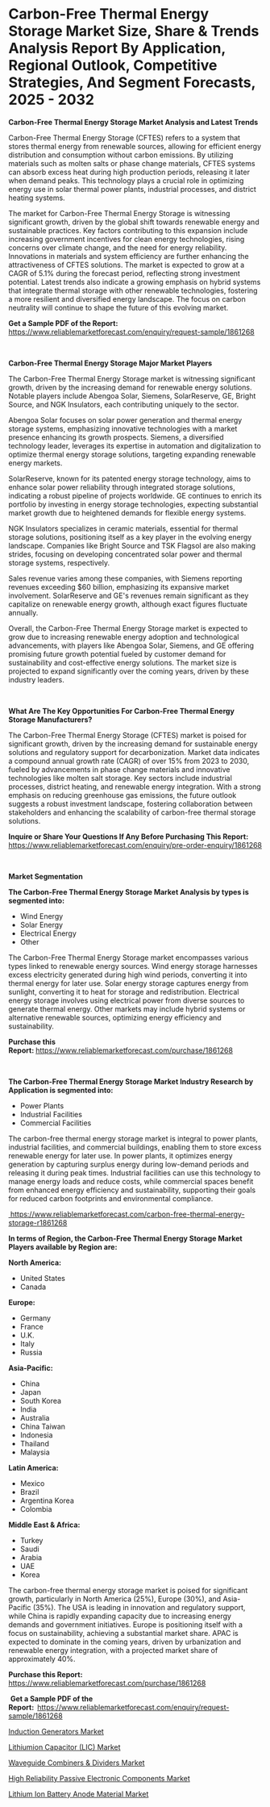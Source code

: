 <p><h1>Carbon-Free Thermal Energy Storage Market Size, Share & Trends Analysis Report By Application, Regional Outlook, Competitive Strategies, And Segment Forecasts, 2025 - 2032</h1></p><p><strong>Carbon-Free Thermal Energy Storage Market Analysis and Latest Trends</strong></p>
<p><p>Carbon-Free Thermal Energy Storage (CFTES) refers to a system that stores thermal energy from renewable sources, allowing for efficient energy distribution and consumption without carbon emissions. By utilizing materials such as molten salts or phase change materials, CFTES systems can absorb excess heat during high production periods, releasing it later when demand peaks. This technology plays a crucial role in optimizing energy use in solar thermal power plants, industrial processes, and district heating systems.</p><p>The market for Carbon-Free Thermal Energy Storage is witnessing significant growth, driven by the global shift towards renewable energy and sustainable practices. Key factors contributing to this expansion include increasing government incentives for clean energy technologies, rising concerns over climate change, and the need for energy reliability. Innovations in materials and system efficiency are further enhancing the attractiveness of CFTES solutions. The market is expected to grow at a CAGR of 5.1% during the forecast period, reflecting strong investment potential. Latest trends also indicate a growing emphasis on hybrid systems that integrate thermal storage with other renewable technologies, fostering a more resilient and diversified energy landscape. The focus on carbon neutrality will continue to shape the future of this evolving market.</p></p>
<p><strong>Get a Sample PDF of the Report:&nbsp;</strong> <a href="https://www.reliablemarketforecast.com/enquiry/request-sample/1861268?utm_campaign=1134&utm_medium=2&utm_source=Github&utm_content=ia&utm_term=05032025&utm_id=carbon-free-thermal-energy-storage">https://www.reliablemarketforecast.com/enquiry/request-sample/1861268</a></p>
<p>&nbsp;</p>
<p><strong>Carbon-Free Thermal Energy Storage Major Market Players</strong></p>
<p><p>The Carbon-Free Thermal Energy Storage market is witnessing significant growth, driven by the increasing demand for renewable energy solutions. Notable players include Abengoa Solar, Siemens, SolarReserve, GE, Bright Source, and NGK Insulators, each contributing uniquely to the sector.</p><p>Abengoa Solar focuses on solar power generation and thermal energy storage systems, emphasizing innovative technologies with a market presence enhancing its growth prospects. Siemens, a diversified technology leader, leverages its expertise in automation and digitalization to optimize thermal energy storage solutions, targeting expanding renewable energy markets.</p><p>SolarReserve, known for its patented energy storage technology, aims to enhance solar power reliability through integrated storage solutions, indicating a robust pipeline of projects worldwide. GE continues to enrich its portfolio by investing in energy storage technologies, expecting substantial market growth due to heightened demands for flexible energy systems.</p><p>NGK Insulators specializes in ceramic materials, essential for thermal storage solutions, positioning itself as a key player in the evolving energy landscape. Companies like Bright Source and TSK Flagsol are also making strides, focusing on developing concentrated solar power and thermal storage systems, respectively.</p><p>Sales revenue varies among these companies, with Siemens reporting revenues exceeding $60 billion, emphasizing its expansive market involvement. SolarReserve and GE's revenues remain significant as they capitalize on renewable energy growth, although exact figures fluctuate annually.</p><p>Overall, the Carbon-Free Thermal Energy Storage market is expected to grow due to increasing renewable energy adoption and technological advancements, with players like Abengoa Solar, Siemens, and GE offering promising future growth potential fueled by customer demand for sustainability and cost-effective energy solutions. The market size is projected to expand significantly over the coming years, driven by these industry leaders.</p></p>
<p>&nbsp;</p>
<p><strong>What Are The Key Opportunities For Carbon-Free Thermal Energy Storage Manufacturers?</strong></p>
<p><p>The Carbon-Free Thermal Energy Storage (CFTES) market is poised for significant growth, driven by the increasing demand for sustainable energy solutions and regulatory support for decarbonization. Market data indicates a compound annual growth rate (CAGR) of over 15% from 2023 to 2030, fueled by advancements in phase change materials and innovative technologies like molten salt storage. Key sectors include industrial processes, district heating, and renewable energy integration. With a strong emphasis on reducing greenhouse gas emissions, the future outlook suggests a robust investment landscape, fostering collaboration between stakeholders and enhancing the scalability of carbon-free thermal storage solutions.</p></p>
<p><strong>Inquire or Share Your Questions If Any Before Purchasing This Report:</strong> <a href="https://www.reliablemarketforecast.com/enquiry/pre-order-enquiry/1861268?utm_campaign=1134&utm_medium=2&utm_source=Github&utm_content=ia&utm_term=05032025&utm_id=carbon-free-thermal-energy-storage">https://www.reliablemarketforecast.com/enquiry/pre-order-enquiry/1861268</a></p>
<p>&nbsp;</p>
<p><strong>Market Segmentation</strong></p>
<p><strong>The Carbon-Free Thermal Energy Storage Market Analysis by types is segmented into:</strong></p>
<p><ul><li>Wind Energy</li><li>Solar Energy</li><li>Electrical Energy</li><li>Other</li></ul></p>
<p><p>The Carbon-Free Thermal Energy Storage market encompasses various types linked to renewable energy sources. Wind energy storage harnesses excess electricity generated during high wind periods, converting it into thermal energy for later use. Solar energy storage captures energy from sunlight, converting it to heat for storage and redistribution. Electrical energy storage involves using electrical power from diverse sources to generate thermal energy. Other markets may include hybrid systems or alternative renewable sources, optimizing energy efficiency and sustainability.</p></p>
<p><strong>Purchase this Report:&nbsp;</strong><a href="https://www.reliablemarketforecast.com/purchase/1861268?utm_campaign=1134&utm_medium=2&utm_source=Github&utm_content=ia&utm_term=05032025&utm_id=carbon-free-thermal-energy-storage">https://www.reliablemarketforecast.com/purchase/1861268</a></p>
<p>&nbsp;</p>
<p><strong>The Carbon-Free Thermal Energy Storage Market Industry Research by Application is segmented into:</strong></p>
<p><ul><li>Power Plants</li><li>Industrial Facilities</li><li>Commercial Facilities</li></ul></p>
<p><p>The carbon-free thermal energy storage market is integral to power plants, industrial facilities, and commercial buildings, enabling them to store excess renewable energy for later use. In power plants, it optimizes energy generation by capturing surplus energy during low-demand periods and releasing it during peak times. Industrial facilities can use this technology to manage energy loads and reduce costs, while commercial spaces benefit from enhanced energy efficiency and sustainability, supporting their goals for reduced carbon footprints and environmental compliance.</p></p>
<p><a href="https://www.reliablemarketforecast.com/carbon-free-thermal-energy-storage-r1861268?utm_campaign=1134&utm_medium=2&utm_source=Github&utm_content=ia&utm_term=05032025&utm_id=carbon-free-thermal-energy-storage">&nbsp;https://www.reliablemarketforecast.com/carbon-free-thermal-energy-storage-r1861268</a></p>
<p><strong>In terms of Region, the Carbon-Free Thermal Energy Storage Market Players available by Region are:</strong></p>
<p>
    <p> <strong> North America: </strong>
        <ul>
            <li>United States</li>
            <li>Canada</li>
        </ul>
        </p> 
    <p> <strong> Europe: </strong>
        <ul>
            <li>Germany</li>
            <li>France</li>
            <li>U.K.</li>
            <li>Italy</li>
            <li>Russia</li>
        </ul>
        </p> 
    <p> <strong> Asia-Pacific: </strong>
        <ul>
            <li>China</li>
            <li>Japan</li>
            <li>South Korea</li>
            <li>India</li>
            <li>Australia</li>
            <li>China Taiwan</li>
            <li>Indonesia</li>
            <li>Thailand</li>
            <li>Malaysia</li>
        </ul>
        </p> 
    <p> <strong> Latin America: </strong>
        <ul>
            <li>Mexico</li>
            <li>Brazil</li>
            <li>Argentina Korea</li>
            <li>Colombia</li>
        </ul>
        </p> 
    <p> <strong> Middle East & Africa: </strong>
        <ul>
            <li>Turkey</li>
            <li>Saudi</li>
            <li>Arabia</li>
            <li>UAE</li>
            <li>Korea</li>
        </ul>
    </p>
    </p>
<p><p>The carbon-free thermal energy storage market is poised for significant growth, particularly in North America (25%), Europe (30%), and Asia-Pacific (35%). The USA is leading in innovation and regulatory support, while China is rapidly expanding capacity due to increasing energy demands and government initiatives. Europe is positioning itself with a focus on sustainability, achieving a substantial market share. APAC is expected to dominate in the coming years, driven by urbanization and renewable energy integration, with a projected market share of approximately 40%.</p></p>
<p><strong>Purchase this Report: </strong><a href="https://www.reliablemarketforecast.com/purchase/1861268?utm_campaign=1134&utm_medium=2&utm_source=Github&utm_content=ia&utm_term=05032025&utm_id=carbon-free-thermal-energy-storage">https://www.reliablemarketforecast.com/purchase/1861268</a></p>
<p>&nbsp;<strong>Get a Sample PDF of the Report:&nbsp;&nbsp;</strong><a href="https://www.reliablemarketforecast.com/enquiry/request-sample/1861268?utm_campaign=1134&utm_medium=2&utm_source=Github&utm_content=ia&utm_term=05032025&utm_id=carbon-free-thermal-energy-storage">https://www.reliablemarketforecast.com/enquiry/request-sample/1861268</a></p>
<p><strong></strong></p>
<p><p><a href="https://github.com/bibzmuiko/Market-Research-Report-List-1/blob/main/induction-generators-market.md?utm_campaign=1134&utm_medium=2&utm_source=Github&utm_content=ia&utm_term=05032025&utm_id=carbon-free-thermal-energy-storage">Induction Generators Market</a></p><p><a href="https://github.com/alekitanis/Market-Research-Report-List-1/blob/main/lithiumion-capacitor-lic-market.md?utm_campaign=1134&utm_medium=2&utm_source=Github&utm_content=ia&utm_term=05032025&utm_id=carbon-free-thermal-energy-storage">Lithiumion Capacitor (LIC) Market</a></p><p><a href="https://github.com/vaeilabin/Market-Research-Report-List-1/blob/main/waveguide-combiners-dividers-market.md?utm_campaign=1134&utm_medium=2&utm_source=Github&utm_content=ia&utm_term=05032025&utm_id=carbon-free-thermal-energy-storage">Waveguide Combiners & Dividers Market</a></p><p><a href="https://github.com/kumadenthela/Market-Research-Report-List-1/blob/main/high-reliability-passive-electronic-components-market.md?utm_campaign=1134&utm_medium=2&utm_source=Github&utm_content=ia&utm_term=05032025&utm_id=carbon-free-thermal-energy-storage">High Reliability Passive Electronic Components Market</a></p><p><a href="https://github.com/ikokwuihepa/Market-Research-Report-List-1/blob/main/lithium-ion-battery-anode-material-market.md?utm_campaign=1134&utm_medium=2&utm_source=Github&utm_content=ia&utm_term=05032025&utm_id=carbon-free-thermal-energy-storage">Lithium Ion Battery Anode Material Market</a></p></p>
